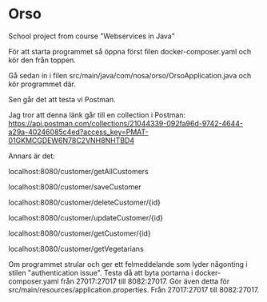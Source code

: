 # Orso


School project from course "Webservices in Java" 

För att starta programmet så öppna först filen docker-composer.yaml och kör den från toppen.

Gå sedan in i filen src/main/java/com/nosa/orso/OrsoApplication.java och kör programmet där.

Sen går det att testa vi Postman.

Jag tror att denna länk går till en collection i Postman:
https://api.postman.com/collections/21044339-092fa96d-9742-4644-a29a-40246085c4ed?access_key=PMAT-01GKMCGDEW6N78C2VNH8NHTBD4

Annars är det:

localhost:8080/customer/getAllCustomers

localhost:8080/customer/saveCustomer

localhost:8080/customer/deleteCustomer/{id}

localhost:8080/customer/updateCustomer/{id}

localhost:8080/customer/getCustomer/{id}

localhost:8080/customer/getVegetarians

Om programmet strular och ger ett felmeddelande som lyder någonting i stilen "authentication issue".
Testa då att byta portarna i docker-composer.yaml från 27017:27017 till 8082:27017.
Gör även detta för src/main/resources/application.properties. Från 27017:27017 till 8082:27017.
